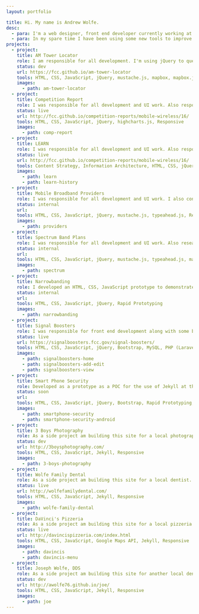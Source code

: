 ```yaml
---
layout: portfolio

title: Hi. My name is Andrew Wolfe.
desc:
  - para: I'm a web designer, front end developer currently working at the FCC. Below are some of my projects.
  - para: In my spare time I have been using some new tools to improve my workflow, like Grunt.js and Sass and others.
projects:
  - project:
    title: AM Tower Locator
    role: I am responsible for all development. I'm using jQuery to query an FCC API to get all AM Towers within a 3km radius of the lat/long entered by the user. I then perform calculations on that data to determine if interference is possible and present that results. The results are presented using mustache templates with the base map being called from the FCC's Mapbox account and the markers added using mapbox.js.
    status: dev
    url: https://fcc.github.io/am-tower-locator
    tools: HTML, CSS, JavaScript, jQuery, mustache.js, mapbox, mapbox.js, Jekyll, Responsive
    images:
      - path: am-tower-locator
  - project:
    title: Competition Report
    role: I was responsible for all development and UI work. Also responsible for researching the lengthy competition report to "pull out" data that could be used to highlight the growth of mobile broadband. The charts were built using the highchart.js library.
    status: live
    url: http://fcc.github.io/competition-reports/mobile-wireless/16/
    tools: HTML, CSS, JavaScript, jQuery, highcharts.js, Responsive
    images:
      - path: comp-report
  - project:
    title: LEARN
    role: I was responsible for all development and UI work. Also responsible for content strategy, writing, and migration.
    status: live
    url: http://fcc.github.io/competition-reports/mobile-wireless/16/
    tools: Content Strategy, Information Architecture, HTML, CSS, jQuery, Jekyll, Graphics (Photoshop), <strong>FCC's first Responsive Design</strong>
    images:
      - path: learn
      - path: learn-history
  - project:
    title: Mobile Broadband Providers
    role: I was responsible for all development and UI work. I also converted shapefile and excel data in json, machine-readable, to be used as an API. I then used jQuery to query the data and mustache templates to present the results. The results are also available in json format and will soon be mapped using geojson and leaflet.js with a Mapbox base.
    status: internal
    url: 
    tools: HTML, CSS, JavaScript, jQuery, mustache.js, typeahead.js, Responsive
    images:
      - path: providers
  - project:
    title: Spectrum Band Plans
    role: I was responsible for all development and UI work. Also researched spectrum band plans and inventoried and migrated data. Worked with the FCC GIS Chief to map the band plan data.
    status: internal
    url: 
    tools: HTML, CSS, JavaScript, jQuery, mustache.js, typeahead.js, mapbox.js, Responsive
    images:
      - path: spectrum
  - project:
    title: Narrowbanding
    role: I developed an HTML, CSS, JavaScript prototype to demonstrate how to simplify the narrowbanding process. This prototype was implemented by other developers in the Universal Licensing System (ULS), the FCC largest licensing system.
    status: internal
    url: 
    tools: HTML, CSS, JavaScript, jQuery, Rapid Prototyping
    images:
      - path: narrowbanding
  - project:
    title: Signal Boosters
    role: I was responsible for front end development along with some backend, PHP and MySQL, development. This application will allow licensees to register their signal boosters and allow the public to search the boosters to locate them in case interference is caused. A highlight I developed <strong>a new way for the FCC to accept good data by mapping the input provided, as it's provided</strong>. This method is soon to be implemented in ULS.
    status: live
    url: https://signalboosters.fcc.gov/signal-boosters/
    tools: HTML, CSS, JavaScript, jQuery, Bootstrap, MySQL, PHP (Laravel Framework), Google Maps API (Geocoding and Reverse Geocoding), Internal FCC APIs, Rapid Prototyping, Logo Creation
    images:
      - path: signalboosters-home
      - path: signalboosters-add-edit
      - path: signalboosters-view
  - project:
    title: Smart Phone Security
    role: Developed as a prototype as a POC for the use of Jekyll at the FCC. Even though this site has yet to be released the POC worked and the FCC has released several Jekyll websites <em>(see examples above)</em>.
    status: soon
    url: 
    tools: HTML, CSS, JavaScript, jQuery, Bootstrap, Rapid Prototyping, Responsive
    images:
      - path: smartphone-security
      - path: smartphone-security-android
  - project:
    title: 3 Boys Photography
    role: As a side project am building this site for a local photographer. It is built to the photographer to easily add/remove images and edit content using Jekyll and Markdown. The site is hosted on Github, with a custom domain name.
    status: dev
    url: http://3boysphotography.com/
    tools: HTML, CSS, JavaScript, Jekyll, Responsive
    images:
      - path: 3-boys-photography
  - project:
    title: Wolfe Family Dental
    role: As a side project am building this site for a local dentist. The site is hosted on Github, with a custom domain name. And yes, that's my Dad.
    status: live
    url: http://wolfefamilydental.com/
    tools: HTML, CSS, JavaScript, Jekyll, Responsive
    images:
      - path: wolfe-family-dental
  - project:
    title: DaVinci's Pizzeria
    role: As a side project am building this site for a local pizzeria. The site is hosted on Github, with a custom domain name. The menu also uses a print friendly style sheet.
    status: live
    url: http://davincispizzeria.com/index.html
    tools: HTML, CSS, JavaScript, Google Maps API, Jekyll, Responsive
    images:
      - path: davincis
      - path: davincis-menu
  - project:
    title: Joseph Wolfe, DDS
    role: As a side project am building this site for another local dentist. The site is hosted on Github, and will use a custom domain name. And yes, that's my uncle. There is not family feud.
    status: dev
    url: http://awolfe76.github.io/joe/
    tools: HTML, CSS, JavaScript, Jekyll, Responsive
    images:
      - path: joe
---
```

